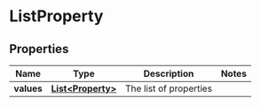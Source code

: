 
# ListProperty

## Properties
Name | Type | Description | Notes
------------ | ------------- | ------------- | -------------
**values** | [**List&lt;Property&gt;**](Property.md) | The list of properties | 



